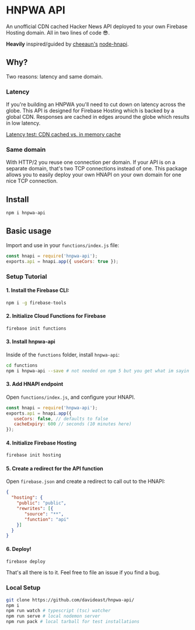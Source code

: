 # HNPWA API

An unofficial CDN cached Hacker News API deployed to your own Firebase Hosting domain. All in two lines of code 😎.

**Heavily** inspired/guided by [cheeaun's](https://github.com/cheeaun) [node-hnapi](https://github.com/cheeaun/node-hnapi).

## Why?
Two reasons: latency and same domain.

### Latency
If you're building an HNPWA you'll need to cut down on latency across the globe. This API is designed for Firebase Hosting which is backed by a global CDN. Responses are cached in edges around the globe which results in low latency.

[Latency test: CDN cached vs. in memory cache](https://latency.apex.sh/?url=https%3A%2F%2Fhnpwa-api.firebaseapp.com%2Fnews%3Fpage%3D1&compare=https%3A%2F%2Fnode-hnapi.herokuapp.com%2Fnews%3Fpage%3D1)


### Same domain
With HTTP/2 you reuse one connection per domain. If your API is on a separate domain, that's two TCP connections instead of one. This package allows you to easily deploy your own HNAPI on your own domain for one nice TCP connection.

## Install
```bash
npm i hnpwa-api
```

## Basic usage
Import and use in your `functions/index.js` file:
```js
const hnapi = require('hnpwa-api');
exports.api = hnapi.app({ useCors: true }); 
```

### Setup Tutorial

#### 1. Install the Firebase CLI: 
```bash
npm i -g firebase-tools
```

#### 2. Initialize Cloud Functions for Firebase
```bash
firebase init functions
```

#### 3. Install hnpwa-api
Inside of the `functions` folder, install `hnpwa-api`:
```bash
cd functions
npm i hnpwa-api --save # not needed on npm 5 but you get what im sayin
```

#### 3. Add HNAPI endpoint
Open `functions/index.js`, and configure your HNAPI.

```js
const hnapi = require('hnpwa-api');
exports.api = hnapi.app({
   useCors: false, // defaults to false
   cacheExpiry: 600 // seconds (10 minutes here)
});
```

#### 4. Initialize Firebase Hosting
```bash
firebase init hosting
```

#### 5. Create a redirect for the API function
Open `firebase.json` and create a redirect to call out to the HNAPI:
```json
{
  "hosting": {
    "public": "public",
    "rewrites": [{
       "source": "**",
       "function": "api"
    }]
  }
}
```

#### 6. Deploy!
```bash
firebase deploy
```

That's all there is to it. Feel free to file an issue if you find a bug.

### Local Setup
```bash
git clone https://github.com/davideast/hnpwa-api/
npm i
npm run watch # typescript (tsc) watcher
npm run serve # local nodemon server
npm run pack # local tarball for test installations
```
